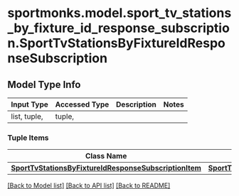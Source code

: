 # sportmonks.model.sport_tv_stations_by_fixture_id_response_subscription.SportTvStationsByFixtureIdResponseSubscription

## Model Type Info
Input Type | Accessed Type | Description | Notes
------------ | ------------- | ------------- | -------------
list, tuple,  | tuple,  |  | 

### Tuple Items
Class Name | Input Type | Accessed Type | Description | Notes
------------- | ------------- | ------------- | ------------- | -------------
[**SportTvStationsByFixtureIdResponseSubscriptionItem**](SportTvStationsByFixtureIdResponseSubscriptionItem.md) | [**SportTvStationsByFixtureIdResponseSubscriptionItem**](SportTvStationsByFixtureIdResponseSubscriptionItem.md) | [**SportTvStationsByFixtureIdResponseSubscriptionItem**](SportTvStationsByFixtureIdResponseSubscriptionItem.md) |  | 

[[Back to Model list]](../../README.md#documentation-for-models) [[Back to API list]](../../README.md#documentation-for-api-endpoints) [[Back to README]](../../README.md)

